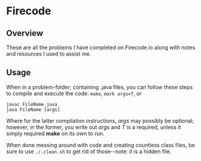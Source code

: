 # Firecode

Overview
---
These are all the problems I have completed on Firecode.io along with notes and 
resources I used to assist me.

Usage
---
When in a problem-folder; containing .java files, you can follow these steps to 
compile and execute the code: `make`, `mark args=T`, or 
```
javac FileName.java
java FileName [args]
```
Where for the latter compilation instructions, _args_ may possibly be optional; 
however, in the former, you write out _args_ and _T_ is a required, unless it 
simply required __make__ on its own to run. 

When done messing around with code and creating countless class files, be sure 
to use `./.clean.sh` to get rid of those--note: it is a hidden file.
